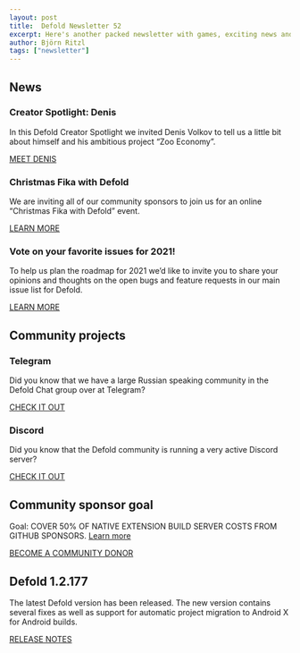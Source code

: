 ```yaml
---
layout: post
title:  Defold Newsletter 52
excerpt: Here's another packed newsletter with games, exciting news and the latest release notes.
author: Björn Ritzl
tags: ["newsletter"]
---
```


## News

### Creator Spotlight: Denis
In this Defold Creator Spotlight we invited Denis Volkov to tell us a little bit about himself and his ambitious project “Zoo Economy”.

[MEET DENIS](https://defold.com/2020/11/17/Creator-spotlight-Denis-Volkov)


### Christmas Fika with Defold
We are inviting all of our community sponsors to join us for an online “Christmas Fika with Defold” event.

[LEARN MORE](https://forum.defold.com/t/christmas-fika-with-defold/66929)


### Vote on your favorite issues for 2021!
To help us plan the roadmap for 2021 we’d like to invite you to share your opinions and thoughts on the open bugs and feature requests in our main issue list for Defold.

[LEARN MORE](https://forum.defold.com/t/vote-on-your-favourite-issues-for-2021/66978)


## Community projects

### Telegram
Did you know that we have a large Russian speaking community in the Defold Chat group over at Telegram?

[CHECK IT OUT](https://t.me/DefoldEngine)


### Discord
Did you know that the Defold community is running a very active Discord server?

[CHECK IT OUT](https://discord.com/invite/RH2gq8Vu)


## Community sponsor goal

Goal: COVER 50% OF NATIVE EXTENSION BUILD SERVER COSTS FROM GITHUB SPONSORS. [Learn more](https://github.com/sponsors/defold)

[BECOME A COMMUNITY DONOR](https://github.com/sponsors/defold)


## Defold 1.2.177

The latest Defold version has been released. The new version contains several fixes as well as support for automatic project migration to Android X for Android builds.

[RELEASE NOTES](https://forum.defold.com/t/defold-1-2-177-has-been-released/66972)
